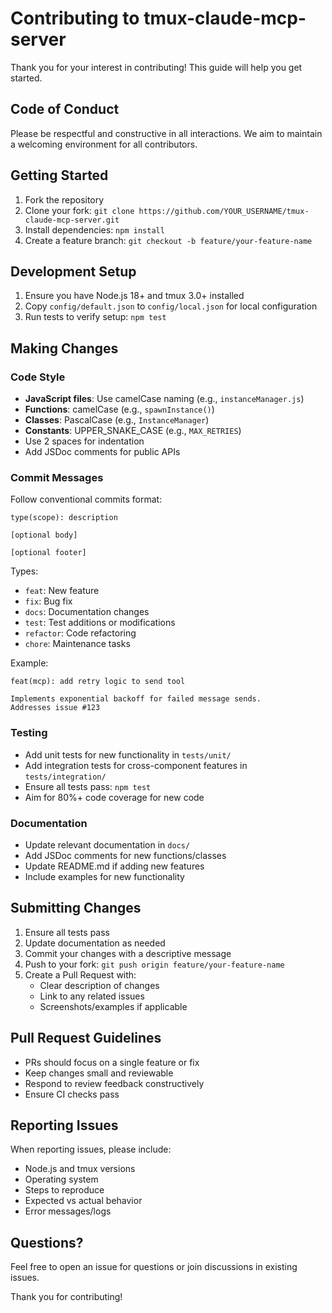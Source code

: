 # Contributing to tmux-claude-mcp-server

Thank you for your interest in contributing! This guide will help you get started.

## Code of Conduct

Please be respectful and constructive in all interactions. We aim to maintain a welcoming environment for all contributors.

## Getting Started

1. Fork the repository
2. Clone your fork: `git clone https://github.com/YOUR_USERNAME/tmux-claude-mcp-server.git`
3. Install dependencies: `npm install`
4. Create a feature branch: `git checkout -b feature/your-feature-name`

## Development Setup

1. Ensure you have Node.js 18+ and tmux 3.0+ installed
2. Copy `config/default.json` to `config/local.json` for local configuration
3. Run tests to verify setup: `npm test`

## Making Changes

### Code Style

- **JavaScript files**: Use camelCase naming (e.g., `instanceManager.js`)
- **Functions**: camelCase (e.g., `spawnInstance()`)
- **Classes**: PascalCase (e.g., `InstanceManager`)
- **Constants**: UPPER_SNAKE_CASE (e.g., `MAX_RETRIES`)
- Use 2 spaces for indentation
- Add JSDoc comments for public APIs

### Commit Messages

Follow conventional commits format:
```
type(scope): description

[optional body]

[optional footer]
```

Types:
- `feat`: New feature
- `fix`: Bug fix
- `docs`: Documentation changes
- `test`: Test additions or modifications
- `refactor`: Code refactoring
- `chore`: Maintenance tasks

Example:
```
feat(mcp): add retry logic to send tool

Implements exponential backoff for failed message sends.
Addresses issue #123
```

### Testing

- Add unit tests for new functionality in `tests/unit/`
- Add integration tests for cross-component features in `tests/integration/`
- Ensure all tests pass: `npm test`
- Aim for 80%+ code coverage for new code

### Documentation

- Update relevant documentation in `docs/`
- Add JSDoc comments for new functions/classes
- Update README.md if adding new features
- Include examples for new functionality

## Submitting Changes

1. Ensure all tests pass
2. Update documentation as needed
3. Commit your changes with a descriptive message
4. Push to your fork: `git push origin feature/your-feature-name`
5. Create a Pull Request with:
   - Clear description of changes
   - Link to any related issues
   - Screenshots/examples if applicable

## Pull Request Guidelines

- PRs should focus on a single feature or fix
- Keep changes small and reviewable
- Respond to review feedback constructively
- Ensure CI checks pass

## Reporting Issues

When reporting issues, please include:
- Node.js and tmux versions
- Operating system
- Steps to reproduce
- Expected vs actual behavior
- Error messages/logs

## Questions?

Feel free to open an issue for questions or join discussions in existing issues.

Thank you for contributing!